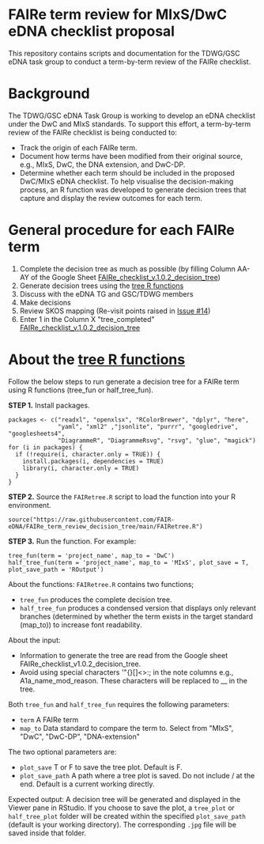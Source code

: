 # FAIRe term review for MIxS/DwC eDNA checklist proposal
This repository contains scripts and documentation for the TDWG/GSC eDNA task group to conduct a term-by-term review of the FAIRe checklist. 

# Background
The TDWG/GSC eDNA Task Group is working to develop an eDNA checklist under the DwC and MIxS standards.
To support this effort, a term-by-term review of the FAIRe checklist is being conducted to:
- Track the origin of each FAIRe term.
- Document how terms have been modified from their original source, e.g., MIxS, DwC, the DNA extension, and DwC-DP.
- Determine whether each term should be included in the proposed DwC/MIxS eDNA checklist.
To help visualise the decision-making process, an R function was developed to generate decision trees that capture and display the review outcomes for each term.

# General procedure for each FAIRe term
1. Complete the decision tree as much as possible (by filling Column AA- AY of the Google Sheet [FAIRe_checklist_v.1.0.2_decision_tree](https://docs.google.com/spreadsheets/d/1WxiiFNDMOjaucp5WXk-fKSXC3dH2e7jzsAiPnSR8pdU/edit?usp=sharing))
2. Generate decision trees using the [tree R functions](https://github.com/FAIR-eDNA/FAIRe_term_review_decision_tree/blob/main/FAIRetree.R) 
3. Discuss with the eDNA TG and GSC/TDWG members
4. Make decisions
5. Review SKOS mapping (Re-visit points raised in [Issue #14](https://github.com/FAIR-eDNA/FAIRe_checklist/issues/14))
6. Enter 1 in the Column X "tree_completed" [FAIRe_checklist_v.1.0.2_decision_tree](https://docs.google.com/spreadsheets/d/1WxiiFNDMOjaucp5WXk-fKSXC3dH2e7jzsAiPnSR8pdU/edit?usp=sharing)



# About the [tree R functions](https://github.com/FAIR-eDNA/FAIRe_term_review_decision_tree/blob/main/FAIRetree.R) 
Follow the below steps to run generate a decision tree for a FAIRe term using R functions (tree_fun or half_tree_fun).

**STEP 1.** Install packages. 

```
packages <- c("readxl", "openxlsx", "RColorBrewer", "dplyr", "here", 
              "yaml", "xml2" ,"jsonlite", "purrr", "googledrive", "googlesheets4",
              "DiagrammeR", "DiagrammeRsvg", "rsvg", "glue", "magick") 
for (i in packages) {
  if (!require(i, character.only = TRUE)) {
    install.packages(i, dependencies = TRUE)
    library(i, character.only = TRUE)
  }
}
```

**STEP 2.** Source the `FAIRetree.R` script to load the function into your R environment.

```
source("https://raw.githubusercontent.com/FAIR-eDNA/FAIRe_term_review_decision_tree/main/FAIRetree.R")

```

**STEP 3.** Run the function. For example:
```
tree_fun(term = 'project_name', map_to = 'DwC')
half_tree_fun(term = 'project_name', map_to = 'MIxS', plot_save = T, plot_save_path = 'ROutput')
```

About the functions: 
`FAIRetree.R` contains two functions; 
- `tree_fun` produces the complete decision tree.
- `half_tree_fun` produces a condensed version that displays only relevant branches (determined by whether the term exists in the target standard (map_to)) to increase font readability.

About the input: 
- Information to generate the tree are read from the Google sheet FAIRe_checklist_v1.0.2_decision_tree.
- Avoid using special characters '\"{}[]<>:; in the note columns e.g., A1a_name_mod_reason. These characters will be replaced to __ in the tree.

Both `tree_fun` and `half_tree_fun` requires the following parameters:
- `term` A FAIRe term
- `map_to` Data standard to compare the term to. Select from "MIxS", "DwC", "DwC-DP", "DNA-extension"

The two optional parameters are:
- `plot_save` T or F to save the tree plot. Default is F.
- `plot_save_path` A path where a tree plot is saved. Do not include / at the end. Default is a current working directly. 

Expected output:
A decision tree will be generated and displayed in the Viewer pane in RStudio.
If you choose to save the plot, a `tree_plot` or `half_tree_plot` folder will be created within the specified `plot_save_path` (default is your working directory). The corresponding `.jpg` file will be saved inside that folder.
